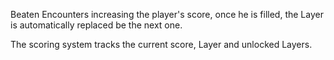 Beaten Encounters increasing the player's score, once he is filled, the Layer is automatically replaced be the next one.

The scoring system tracks the current score, Layer and unlocked Layers.